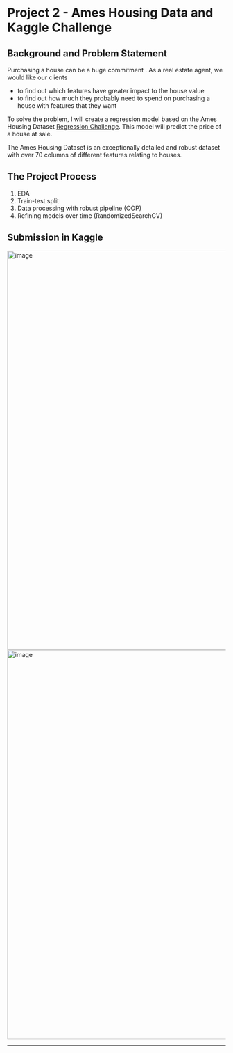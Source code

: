 # Project 2 - Ames Housing Data and Kaggle Challenge

## Background and Problem Statement

Purchasing a house can be a huge commitment . As a real estate agent, we  would like our clients 
- to find out which features have greater impact to the house value
- to find out how much they probably need to spend on purchasing a house with features that they want

To solve the problem, I will create a regression model based on the Ames Housing Dataset [Regression Challenge](https://www.kaggle.com/t/2dde5663e03b4165b853ff65e723c26d). This model will predict the price of a house at sale.



The Ames Housing Dataset is an exceptionally detailed and robust dataset with over 70 columns of different features relating to houses.

## The Project Process
1. EDA
2. Train-test split
3. Data processing with robust pipeline (OOP)
4. Refining models over time (RandomizedSearchCV)



## Submission in Kaggle


<img width="918" alt="image" src="https://user-images.githubusercontent.com/68343996/197802866-3d220775-5444-4dae-ba7c-fbe1f785304d.png">
<img width="895" alt="image" src="https://user-images.githubusercontent.com/68343996/198825021-3ab0a707-0c51-41c1-b9af-03b5f83a555a.png">



---


